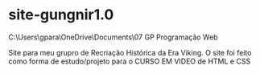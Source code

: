 # site-gungnir1.0
C:\Users\gpara\OneDrive\Documents\07 GP Programação Web

Site para meu grupro de Recriação Histórica da Era Viking.
O site foi feito como forma de estudo/projeto para o CURSO EM VIDEO de HTML e CSS
